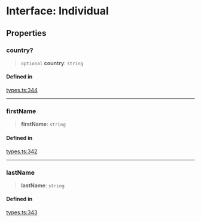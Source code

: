 # Interface: Individual

## Properties

### country?

> `optional` **country**: `string`

#### Defined in

[types.ts:344](https://github.com/monerium/js-monorepo/blob/main/packages/sdk/src/types.ts#L344)

***

### firstName

> **firstName**: `string`

#### Defined in

[types.ts:342](https://github.com/monerium/js-monorepo/blob/main/packages/sdk/src/types.ts#L342)

***

### lastName

> **lastName**: `string`

#### Defined in

[types.ts:343](https://github.com/monerium/js-monorepo/blob/main/packages/sdk/src/types.ts#L343)

